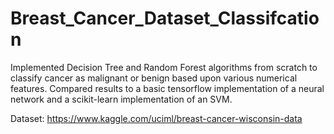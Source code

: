# Breast_Cancer_Dataset_Classifcation

Implemented Decision Tree and Random Forest algorithms from scratch to classify
cancer as malignant or benign based upon various numerical features.  Compared
results to a basic tensorflow implementation of a neural network and a
scikit-learn implementation of an SVM.

Dataset: https://www.kaggle.com/uciml/breast-cancer-wisconsin-data
